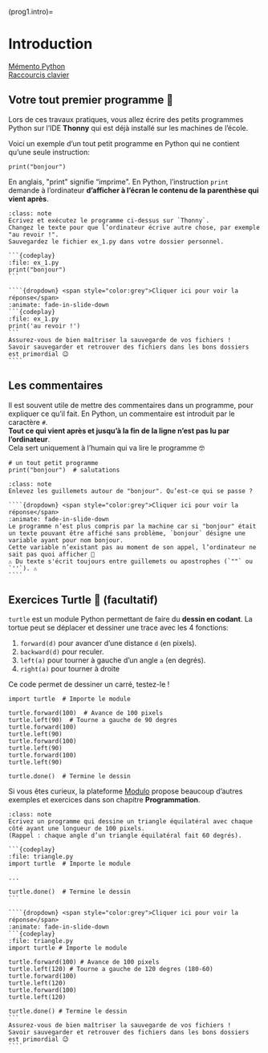 (prog1.intro)=

# Introduction

<a href="https://perso.limsi.fr/pointal/_media/python:cours:mementopython3.pdf" target="_blank">Mémento Python</a>  
<a href="https://support.apple.com/fr-ch/HT201236" target="_blank">Raccourcis clavier</a>

## Votre tout premier programme 🤩

Lors de ces travaux pratiques, vous allez écrire des petits programmes Python sur l’IDE **Thonny** qui est déjà installé sur les machines de l’école.

Voici un exemple d’un tout petit programme en Python qui ne contient qu’une seule instruction:

```{codeplay}
print("bonjour")
```

En anglais, "print" signifie “imprime". En Python, l’instruction `print` demande à l’ordinateur **d’afficher à l’écran le contenu de la parenthèse qui vient après**.

````{admonition} Exercice 1
:class: note
Ecrivez et exécutez le programme ci-dessus sur `Thonny`.  
Changez le texte pour que l’ordinateur écrive autre chose, par exemple "au revoir !".  
Sauvegardez le fichier ex_1.py dans votre dossier personnel.

```{codeplay}
:file: ex_1.py
print("bonjour")
```
````

`````{admonition} Solution
````{dropdown} <span style="color:grey">Cliquer ici pour voir la réponse</span>
:animate: fade-in-slide-down
```{codeplay}
:file: ex_1.py
print('au revoir !')
``` 
Assurez-vous de bien maîtriser la sauvegarde de vos fichiers !  
Savoir sauvegarder et retrouver des fichiers dans les bons dossiers est primordial 😉
````
`````

## Les commentaires

Il est souvent utile de mettre des commentaires dans un programme, pour expliquer ce qu’il fait.
En Python, un commentaire est introduit par le caractère `#`.  
**Tout ce qui vient après et jusqu’à la fin de la ligne n’est pas lu par l’ordinateur**.  
Cela sert uniquement à l’humain qui va lire le programme 🤓

```{codeplay}
# un tout petit programme
print("bonjour")  # salutations
```

```{admonition} Exercice 2
:class: note
Enlevez les guillemets autour de "bonjour". Qu’est-ce qui se passe ?
```

`````{admonition} Solution
````{dropdown} <span style="color:grey">Cliquer ici pour voir la réponse</span>
:animate: fade-in-slide-down
Le programme n’est plus compris par la machine car si "bonjour" était un texte pouvant être affiché sans problème, `bonjour` désigne une variable ayant pour nom bonjour.  
Cette variable n’existant pas au moment de son appel, l’ordinateur ne sait pas quoi afficher 🤔  
⚠️ Du texte s'écrit toujours entre guillemets ou apostrophes (`""` ou `''`). ⚠️
````
`````

## Exercices Turtle 🐢 (facultatif)

`turtle` est un module Python permettant de faire du **dessin en codant**. La tortue peut se déplacer et dessiner une trace avec les 4 fonctions:

1. `forward(d)` pour avancer d’une distance `d` (en pixels).
2. `backward(d)` pour reculer.
3. `left(a)` pour tourner à gauche d’un angle `a` (en degrés).
4. `right(a)` pour tourner à droite

Ce code permet de dessiner un carré, testez-le !

```{codeplay}
import turtle  # Importe le module

turtle.forward(100)  # Avance de 100 pixels
turtle.left(90)  # Tourne a gauche de 90 degres
turtle.forward(100)
turtle.left(90)
turtle.forward(100)
turtle.left(90)
turtle.forward(100)
turtle.left(90)

turtle.done()  # Termine le dessin
```

Si vous êtes curieux, la plateforme <a href="https://apprendre.modulo-info.ch/prog1/dessiner.html" target="_blank">Modulo</a> propose beaucoup d’autres exemples et exercices dans son chapitre **Programmation**.

````{admonition} Exercice - Le triangle
:class: note
Ecrivez un programme qui dessine un triangle équilatéral avec chaque côté ayant une longueur de 100 pixels.  
(Rappel : chaque angle d’un triangle équilatéral fait 60 degrés).

```{codeplay}
:file: triangle.py
import turtle  # Importe le module

...

turtle.done()  # Termine le dessin
```
````

`````{admonition} Solution
````{dropdown} <span style="color:grey">Cliquer ici pour voir la réponse</span>
:animate: fade-in-slide-down
```{codeplay}
:file: triangle.py
import turtle # Importe le module

turtle.forward(100) # Avance de 100 pixels
turtle.left(120) # Tourne a gauche de 120 degres (180-60)
turtle.forward(100)
turtle.left(120)
turtle.forward(100)
turtle.left(120)

turtle.done() # Termine le dessin
``` 
Assurez-vous de bien maîtriser la sauvegarde de vos fichiers !  
Savoir sauvegarder et retrouver des fichiers dans les bons dossiers est primordial 😉
````
`````

